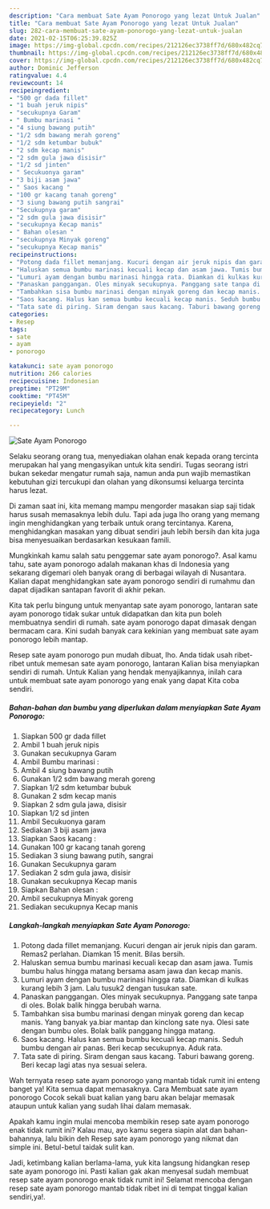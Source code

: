 ```yaml
---
description: "Cara membuat Sate Ayam Ponorogo yang lezat Untuk Jualan"
title: "Cara membuat Sate Ayam Ponorogo yang lezat Untuk Jualan"
slug: 282-cara-membuat-sate-ayam-ponorogo-yang-lezat-untuk-jualan
date: 2021-02-15T06:25:39.825Z
image: https://img-global.cpcdn.com/recipes/212126ec3738ff7d/680x482cq70/sate-ayam-ponorogo-foto-resep-utama.jpg
thumbnail: https://img-global.cpcdn.com/recipes/212126ec3738ff7d/680x482cq70/sate-ayam-ponorogo-foto-resep-utama.jpg
cover: https://img-global.cpcdn.com/recipes/212126ec3738ff7d/680x482cq70/sate-ayam-ponorogo-foto-resep-utama.jpg
author: Dominic Jefferson
ratingvalue: 4.4
reviewcount: 14
recipeingredient:
- "500 gr dada fillet"
- "1 buah jeruk nipis"
- "secukupnya Garam"
- " Bumbu marinasi "
- "4 siung bawang putih"
- "1/2 sdm bawang merah goreng"
- "1/2 sdm ketumbar bubuk"
- "2 sdm kecap manis"
- "2 sdm gula jawa disisir"
- "1/2 sd jinten"
- " Secukuonya garam"
- "3 biji asam jawa"
- " Saos kacang "
- "100 gr kacang tanah goreng"
- "3 siung bawang putih sangrai"
- "Secukupnya garam"
- "2 sdm gula jawa disisir"
- "secukupnya Kecap manis"
- " Bahan olesan "
- "secukupnya Minyak goreng"
- "secukupnya Kecap manis"
recipeinstructions:
- "Potong dada fillet memanjang. Kucuri dengan air jeruk nipis dan garam. Remas2 perlahan. Diamkan 15 menit. Bilas bersih."
- "Haluskan semua bumbu marinasi kecuali kecap dan asam jawa. Tumis bumbu halus hingga matang bersama asam jawa dan kecap manis."
- "Lumuri ayam dengan bumbu marinasi hingga rata. Diamkan di kulkas kurang lebih 3 jam. Lalu tusuk2 dengan tusukan sate."
- "Panaskan panggangan. Oles minyak secukupnya. Panggang sate tanpa di oles. Bolak balik hingga berubah warna."
- "Tambahkan sisa bumbu marinasi dengan minyak goreng dan kecap manis. Yang banyak ya.biar mantap dan kinclong sate nya. Olesi sate dengan bumbu oles. Bolak balik panggang hingga matang."
- "Saos kacang. Halus kan semua bumbu kecuali kecap manis. Seduh bumbu dengan air panas. Beri kecap secukupnya. Aduk rata."
- "Tata sate di piring. Siram dengan saus kacang. Taburi bawang goreng. Beri kecap lagi atas nya sesuai selera."
categories:
- Resep
tags:
- sate
- ayam
- ponorogo

katakunci: sate ayam ponorogo 
nutrition: 266 calories
recipecuisine: Indonesian
preptime: "PT29M"
cooktime: "PT45M"
recipeyield: "2"
recipecategory: Lunch

---
```



![Sate Ayam Ponorogo](https://img-global.cpcdn.com/recipes/212126ec3738ff7d/680x482cq70/sate-ayam-ponorogo-foto-resep-utama.jpg)

Selaku seorang orang tua, menyediakan olahan enak kepada orang tercinta merupakan hal yang mengasyikan untuk kita sendiri. Tugas seorang istri bukan sekedar mengatur rumah saja, namun anda pun wajib memastikan kebutuhan gizi tercukupi dan olahan yang dikonsumsi keluarga tercinta harus lezat.

Di zaman  saat ini, kita memang mampu mengorder masakan siap saji tidak harus susah memasaknya lebih dulu. Tapi ada juga lho orang yang memang ingin menghidangkan yang terbaik untuk orang tercintanya. Karena, menghidangkan masakan yang dibuat sendiri jauh lebih bersih dan kita juga bisa menyesuaikan berdasarkan kesukaan famili. 



Mungkinkah kamu salah satu penggemar sate ayam ponorogo?. Asal kamu tahu, sate ayam ponorogo adalah makanan khas di Indonesia yang sekarang digemari oleh banyak orang di berbagai wilayah di Nusantara. Kalian dapat menghidangkan sate ayam ponorogo sendiri di rumahmu dan dapat dijadikan santapan favorit di akhir pekan.

Kita tak perlu bingung untuk menyantap sate ayam ponorogo, lantaran sate ayam ponorogo tidak sukar untuk didapatkan dan kita pun boleh membuatnya sendiri di rumah. sate ayam ponorogo dapat dimasak dengan bermacam cara. Kini sudah banyak cara kekinian yang membuat sate ayam ponorogo lebih mantap.

Resep sate ayam ponorogo pun mudah dibuat, lho. Anda tidak usah ribet-ribet untuk memesan sate ayam ponorogo, lantaran Kalian bisa menyiapkan sendiri di rumah. Untuk Kalian yang hendak menyajikannya, inilah cara untuk membuat sate ayam ponorogo yang enak yang dapat Kita coba sendiri.

<!--inarticleads1-->

##### Bahan-bahan dan bumbu yang diperlukan dalam menyiapkan Sate Ayam Ponorogo:

1. Siapkan 500 gr dada fillet
1. Ambil 1 buah jeruk nipis
1. Gunakan secukupnya Garam
1. Ambil  Bumbu marinasi :
1. Ambil 4 siung bawang putih
1. Gunakan 1/2 sdm bawang merah goreng
1. Siapkan 1/2 sdm ketumbar bubuk
1. Gunakan 2 sdm kecap manis
1. Siapkan 2 sdm gula jawa, disisir
1. Siapkan 1/2 sd jinten
1. Ambil  Secukuonya garam
1. Sediakan 3 biji asam jawa
1. Siapkan  Saos kacang :
1. Gunakan 100 gr kacang tanah goreng
1. Sediakan 3 siung bawang putih, sangrai
1. Gunakan Secukupnya garam
1. Sediakan 2 sdm gula jawa, disisir
1. Gunakan secukupnya Kecap manis
1. Siapkan  Bahan olesan :
1. Ambil secukupnya Minyak goreng
1. Sediakan secukupnya Kecap manis




<!--inarticleads2-->

##### Langkah-langkah menyiapkan Sate Ayam Ponorogo:

1. Potong dada fillet memanjang. Kucuri dengan air jeruk nipis dan garam. Remas2 perlahan. Diamkan 15 menit. Bilas bersih.
1. Haluskan semua bumbu marinasi kecuali kecap dan asam jawa. Tumis bumbu halus hingga matang bersama asam jawa dan kecap manis.
1. Lumuri ayam dengan bumbu marinasi hingga rata. Diamkan di kulkas kurang lebih 3 jam. Lalu tusuk2 dengan tusukan sate.
1. Panaskan panggangan. Oles minyak secukupnya. Panggang sate tanpa di oles. Bolak balik hingga berubah warna.
1. Tambahkan sisa bumbu marinasi dengan minyak goreng dan kecap manis. Yang banyak ya.biar mantap dan kinclong sate nya. Olesi sate dengan bumbu oles. Bolak balik panggang hingga matang.
1. Saos kacang. Halus kan semua bumbu kecuali kecap manis. Seduh bumbu dengan air panas. Beri kecap secukupnya. Aduk rata.
1. Tata sate di piring. Siram dengan saus kacang. Taburi bawang goreng. Beri kecap lagi atas nya sesuai selera.




Wah ternyata resep sate ayam ponorogo yang mantab tidak rumit ini enteng banget ya! Kita semua dapat memasaknya. Cara Membuat sate ayam ponorogo Cocok sekali buat kalian yang baru akan belajar memasak ataupun untuk kalian yang sudah lihai dalam memasak.

Apakah kamu ingin mulai mencoba membikin resep sate ayam ponorogo enak tidak rumit ini? Kalau mau, ayo kamu segera siapin alat dan bahan-bahannya, lalu bikin deh Resep sate ayam ponorogo yang nikmat dan simple ini. Betul-betul taidak sulit kan. 

Jadi, ketimbang kalian berlama-lama, yuk kita langsung hidangkan resep sate ayam ponorogo ini. Pasti kalian gak akan menyesal sudah membuat resep sate ayam ponorogo enak tidak rumit ini! Selamat mencoba dengan resep sate ayam ponorogo mantab tidak ribet ini di tempat tinggal kalian sendiri,ya!.

